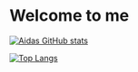 # Welcome to me

[![Aidas GitHub stats](https://github-readme-stats.vercel.app/api?username=Aidas-Baublys&count_private=true&show_icons=true&theme=radical)](https://github.com/Aidas-Baublys)

[![Top Langs](https://github-readme-stats.vercel.app/api/top-langs/?username=Aidas-Baublys&exclude_repo=paysageuk/angular-ib-bas&langs_count=10&layout=compact&theme=radical)](https://github.com/Aidas-Baublys)